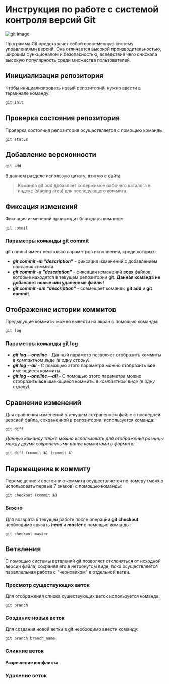 # **Инструкция по работе с системой контроля версий Git**

![git image](https://www.freeshows.ru/i/news/img20210310_000s.png)

 Программа Git представляет собой современную систему управлениями версий. Она отличается высокой производительностью, широким функционалом и безопасностью, вследствие чего снискала высокую популярность среди множества пользователей. 

## **Инициализация репозитория**

Чтобы инициализировать новый репозиторий, нужно ввести в терминале команду: 

    git init

## **Проверка состояния репозитория**

Проверка состояния репозитория осуществляется с помощью команды:

    git status

## **Добавление версионности**

    git add

В данном разделе использую цитату, взятую с [сайта](https://git-scm.com/ "git-scm.com")

>Команда git add добавляет содержимое рабочего каталога в индекс (staging area) для последующего коммита.


## **Фиксация изменений**

Фиксация изменений происходит благодаря команде:

    git commit

 ### Параметры команды **git commit**

 git commit имеет несколько параметров исполнения, среди которых:

 - ***git commit -m "description"*** - фиксация изменений с добавлением описания коммита.
 - ***git commit -a "description"*** - фиксация изменений **всех** файлов, которые находятся в текущем репозитории git. **Данная команда не добавляет новые или удаленные файлы!**
 - ***git commit -am "description"*** - совмещает команды **git add** и **git commit**.

 ## **Отображение истории коммитов**

 Предыдущие коммиты можно вывести на экран с помощью команды:

    git log

 ### Параметры команды **git log**

 - ***git log --oneline*** - Данный параметр позволяет отобразить коммиты в *компактном виде (в одну строку).*
 - ***git log --all*** - С помощью этого параметра можно отобразить **все** имеющиеся коммиты.
 - ***git log --oneline --all*** - С помощью этого параметра можно отобразить **все** имеющиеся коммиты *в компактном виде (в одну строку).*

 ## **Сравнение изменений**

 Для сравнения изменений в текущем сохраненном файле с последней версией файла, сохраненной в репозитории, используется команда:

    git diff

*Данную команду также можно использовать для отображения разницы между двумя сохраненными ранее коммитами в формате:*

    git diff (commit №) (commit №)


## **Перемещение к коммиту**

Перемещение к состоянию коммита осуществляется по номеру (можно использовать первые 7 знаков) с помощью команды:

    git checkout (commit №)

### **Важно**

Для возврата к текущей работе после операции **git checkout** необходимо связать ***head*** и ***master*** c помощью команды:

    git checkout master


## **Ветвления**


С помощью системы ветвлений git позволяет отклоняться от исходной версии файла, сохраняя его в нетронутом виде, пока осуществляется параллельная работа с "черновиком" в отдельной ветви.


### **Просмотр существующих веток**

Для отображения списка существующих веток используется команда:

    git branch

### Создание новых веток

Для создания новой ветки в git необходимо ввести команду:

    git branch branch_name

### Слияние веток

#### Разрешение конфликта

### Удаление веток